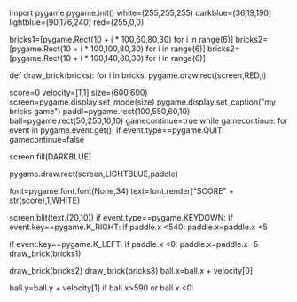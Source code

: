 import pygame
pygame.init()
white=(255,255,255)
darkblue=(36,19,190)
lightblue=(90,176,240)
red=(255,0,0)

bricks1=[pygame.Rect(10 + i * 100,60,80,30) for i in range(6)]
bricks2=[pygame.Rect(10 + i * 100,100,80,30) for i in range(6)]
bricks2=[pygame.Rect(10 + i * 100,140,80,30) for i in range(6)]

def draw_brick(bricks):
for i in bricks:
pygame.draw.rect(screen,RED,i)

score=0
velocity=[1,1]
size=(600,600)
screen=pygame.display.set_mode(size)
pygame.display.set_caption("my bricks game")
paddl=pygame.rect(100,550,60,10)
ball=pygame.rect(50,250,10,10)
gamecontinue=true
while gamecontinue:
         for event in pygame.event.get():
         if event.type==pygame.QUIT:
         gamecontinue=false
         
 screen.fill(DARKBLUE)
 
 pygame.draw.rect(screen,LIGHTBLUE,paddle)
 
 font=pygame.font.font(None,34)
 text=font.render("SCORE" + str(score),1,WHITE)
 
 screen.blit(text,(20,10))
 if event.type==pygame.KEYDOWN:
    if event.key==pygame.K_RIGHT:
    if paddle.x <540:
    paddle.x=paddle.x +5
 
if event.key==pygame.K_LEFT:
    if paddle.x <0:
    paddle.x=paddle.x -5
    draw_brick(bricks1)

   draw_brick(bricks2)
    draw_brick(bricks3)
    ball.x=ball.x + velocity[0]

ball.y=ball.y + velocity[1]
if ball.x>590 or ball.x <0:


